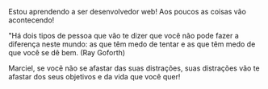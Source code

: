 Estou aprendendo a ser desenvolvedor web!
Aos poucos as coisas vão acontecendo!

"Há dois tipos de pessoa que vão te dizer que você não pode fazer a diferença neste mundo: as que têm medo de tentar e as que têm medo de que você se dê bem. (Ray Goforth)

Marciel, se vocẽ não se afastar das suas distrações, suas distrações vão te afastar dos seus objetivos e da vida que você quer!